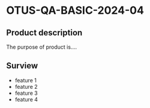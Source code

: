 # OTUS-QA-BASIC-2024-04

## Product description
The purpose of product is....

## Surview
- feature 1
- feature 2
- feature 3
- feature 4

